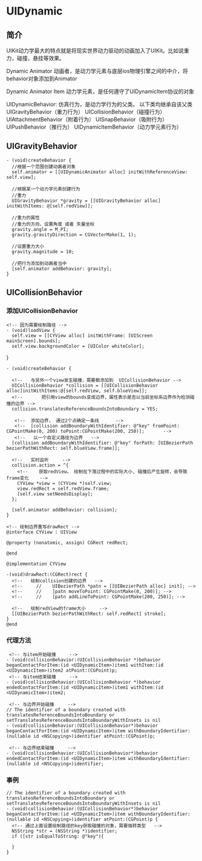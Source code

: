 # UIDynamic
## 简介
  UIKit动力学最大的特点就是将现实世界动力驱动的动画加入了UIKit。比如说重力，碰撞，悬挂等效果。
  
  Dynamic Animator 动画者，是动力学元素与底层ios物理引擎之间的中介，将behavior对象添加到Animator
  
  Dynamic Animator Item 动力学元素，是任何遵守了UIDynamicItem协议的对象
  
  UIDynamicBehavior: 仿真行为，是动力学行为的父类。 
    以下类均继承自该父类
    UIGravityBehavior（重力行为） 
    UICollisionBehavior（碰撞行为） 
    UIAttachmentBehavior（附着行为）
    UISnapBehavior（吸附行为）
    UIPushBehavior（推行为）
    UIDynamicItemBehavior（动力学元素行为）  
  
## UIGravityBehavior
    - (void)createBehavior {
      //根据一个范围创建动画者对象
      self.animator = [[UIDynamicAnimator alloc] initWithReferenceView: self.view];
      
      //根据某一个动力学元素创建行为
      //重力
      UIGravityBehavior *gravity = [[UIGravityBehavior alloc] initWithItems: @[self.redView]];
      
      //重力的属性
      //重力的方向，设置角度 或者 矢量坐标
      gravity.angle = M_PI;
      gravity.gravityDirection = CGVectorMake(1, 1);
      
      //设置重力大小
      gravity.magnitude = 10;

      //把行为添加到动画者当中
      [self.animator addBehavior: gravity];
    }
## UICollisionBehavior

### 添加UICollisionBehavior
    <!-- 因为需要绘制路径 -->
    - (void)loadView {
      self.view = [[CYView alloc] initWithFrame: [UIScreen mainScreen].bounds];
      self.view.backgroundColor = [UIColor whiteColor];
   }
   
    - (void)createBehavior {
    
      <!--   与另外一个view发生碰撞，需要都添加到  UICollisionBehavior -->
      UICollisionBehavior *collision = [[UICollisionBehavior alloc]initWithItems:@[self.redView, self.blueView]];
      <!--       把引用view的bounds变成边界，属性表示是否以当前坐标系边界作为检测碰撞的边界 -->
      collision.translatesReferenceBoundsIntoBoundary = YES;
      
       <!--  添加边界， 通过2个点确定一条线      -->
       <!--  [collision addBoundaryWithIdentifier: @"key" fromPoint: CGPointMake(0, 200) toPoint:CGPointMake(200, 250)];       -->
       <!--   以一个自定义路径为边界   -->
      [collision addBoundaryWithIdentifier: @"key" forPath: [UIBezierPath bezierPathWithRect: self.blueView.frame]];
      
      <!--   实时监听     -->
      collision.action = ^{
        <!--    获取redView， 绘制在下落过程中的实际大小, 碰撞后产生旋转，会导致frame变化    -->
        CYView *view = (CYView *)self.view;
        view.redRect = self.redView.frame;
        [self.view setNeedsDisplay];
      };
      
      [self.animator addBehavior: collision];
    }

    <!-- 绘制边界重写drawRect -->
    @interface CYView : UIView

    @property (nonatomic, assign) CGRect redRect;

    @end

    @implementation CYView

    -(void)drawRect:(CGRect)rect {
      <!--   绘制collision创建的边界   -->
      <!--     //    UIBezierPath *patn = [[UIBezierPath alloc] init]; -->
      <!--     //    [patn moveToPoint: CGPointMake(0, 200)]; -->
      <!--     //    [patn addLineToPoint: CGPointMake(200, 250)]; -->
      
      <!--   绘制redView的frame大小     -->
      [[UIBezierPath bezierPathWithRect: self.redRect] stroke];
    }
    @end
      
### 代理方法   
     <!-- 与item开始碰撞     -->
    - (void)collisionBehavior:(UICollisionBehavior *)behavior beganContactForItem:(id <UIDynamicItem>)item1 withItem:(id <UIDynamicItem>)item2 atPoint:(CGPoint)p;
     <!-- 与item结束碰撞     -->
    - (void)collisionBehavior:(UICollisionBehavior *)behavior endedContactForItem:(id <UIDynamicItem>)item1 withItem:(id <UIDynamicItem>)item2;

     <!-- 与边界开始碰撞     -->
    // The identifier of a boundary created with translatesReferenceBoundsIntoBoundary or setTranslatesReferenceBoundsIntoBoundaryWithInsets is nil
    - (void)collisionBehavior:(UICollisionBehavior*)behavior beganContactForItem:(id <UIDynamicItem>)item withBoundaryIdentifier:(nullable id <NSCopying>)identifier atPoint:(CGPoint)p;
    
     <!-- 与边界结束碰撞     -->
    - (void)collisionBehavior:(UICollisionBehavior*)behavior endedContactForItem:(id <UIDynamicItem>)item withBoundaryIdentifier:(nullable id <NSCopying>)identifier;

    
  
### 事例
    // The identifier of a boundary created with translatesReferenceBoundsIntoBoundary or setTranslatesReferenceBoundsIntoBoundaryWithInsets is nil
    - (void)collisionBehavior:(UICollisionBehavior*)behavior beganContactForItem:(id <UIDynamicItem>)item withBoundaryIdentifier:(nullable id <NSCopying>)identifier atPoint:(CGPoint)p {
      <!-- 通过上面设置绘制路径的key获取碰撞的对象，需要强转类型   -->
      NSString *str = (NSString *)identifier;
      if ([str isEqualToString: @"key"){ 
  
      }
    }
